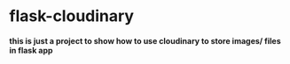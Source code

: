 # flask-cloudinary

#### this is just a project to show how to use cloudinary to store images/ files in flask app 
